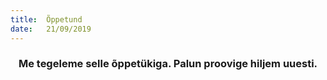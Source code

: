 ```yaml
---
title:  Õppetund
date:   21/09/2019
---
```


### <center>Me tegeleme selle õppetükiga. Palun proovige hiljem uuesti.</center>